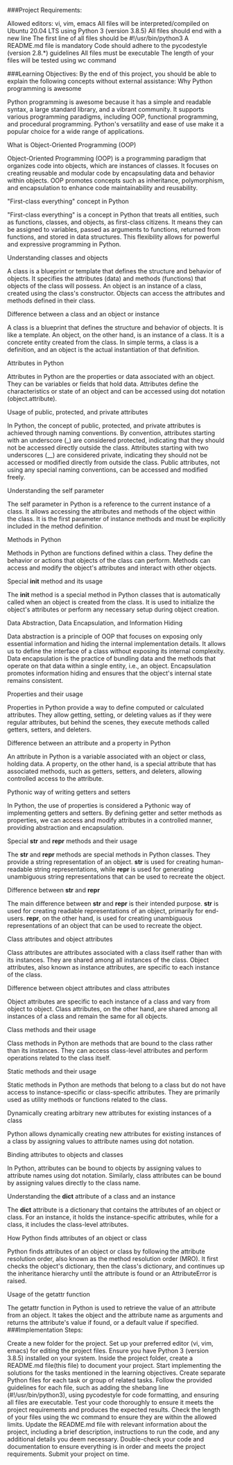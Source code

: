 ###Project Requirements:

Allowed editors: vi, vim, emacs
All files will be interpreted/compiled on Ubuntu 20.04 LTS using Python 3 (version 3.8.5)
All files should end with a new line
The first line of all files should be #!/usr/bin/python3
A README.md file is mandatory
Code should adhere to the pycodestyle (version 2.8.*) guidelines
All files must be executable
The length of your files will be tested using wc command

###Learning Objectives:
By the end of this project, you should be able to explain the following concepts without external assistance:
Why Python programming is awesome

Python programming is awesome because it has a simple and readable syntax, a large standard library, and a vibrant community. It supports various programming paradigms, including OOP, functional programming, and procedural programming. Python's versatility and ease of use make it a popular choice for a wide range of applications.

What is Object-Oriented Programming (OOP)

Object-Oriented Programming (OOP) is a programming paradigm that organizes code into objects, which are instances of classes. It focuses on creating reusable and modular code by encapsulating data and behavior within objects. OOP promotes concepts such as inheritance, polymorphism, and encapsulation to enhance code maintainability and reusability.

"First-class everything" concept in Python

"First-class everything" is a concept in Python that treats all entities, such as functions, classes, and objects, as first-class citizens. It means they can be assigned to variables, passed as arguments to functions, returned from functions, and stored in data structures. This flexibility allows for powerful and expressive programming in Python.

Understanding classes and objects

A class is a blueprint or template that defines the structure and behavior of objects. It specifies the attributes (data) and methods (functions) that objects of the class will possess. An object is an instance of a class, created using the class's constructor. Objects can access the attributes and methods defined in their class.

Difference between a class and an object or instance

A class is a blueprint that defines the structure and behavior of objects. It is like a template. An object, on the other hand, is an instance of a class. It is a concrete entity created from the class. In simple terms, a class is a definition, and an object is the actual instantiation of that definition.

Attributes in Python

Attributes in Python are the properties or data associated with an object. They can be variables or fields that hold data. Attributes define the characteristics or state of an object and can be accessed using dot notation (object.attribute).

Usage of public, protected, and private attributes

In Python, the concept of public, protected, and private attributes is achieved through naming conventions. By convention, attributes starting with an underscore (_) are considered protected, indicating that they should not be accessed directly outside the class. Attributes starting with two underscores (__) are considered private, indicating they should not be accessed or modified directly from outside the class. Public attributes, not using any special naming conventions, can be accessed and modified freely.

Understanding the self parameter

The self parameter in Python is a reference to the current instance of a class. It allows accessing the attributes and methods of the object within the class. It is the first parameter of instance methods and must be explicitly included in the method definition.

Methods in Python

Methods in Python are functions defined within a class. They define the behavior or actions that objects of the class can perform. Methods can access and modify the object's attributes and interact with other objects.

Special __init__ method and its usage

The __init__ method is a special method in Python classes that is automatically called when an object is created from the class. It is used to initialize the object's attributes or perform any necessary setup during object creation.

Data Abstraction, Data Encapsulation, and Information Hiding

Data abstraction is a principle of OOP that focuses on exposing only essential information and hiding the internal implementation details. It allows us to define the interface of a class without exposing its internal complexity. Data encapsulation is the practice of bundling data and the methods that operate on that data within a single entity, i.e., an object. Encapsulation promotes information hiding and ensures that the object's internal state remains consistent.

Properties and their usage

Properties in Python provide a way to define computed or calculated attributes. They allow getting, setting, or deleting values as if they were regular attributes, but behind the scenes, they execute methods called getters, setters, and deleters.

Difference between an attribute and a property in Python

An attribute in Python is a variable associated with an object or class, holding data. A property, on the other hand, is a special attribute that has associated methods, such as getters, setters, and deleters, allowing controlled access to the attribute.

Pythonic way of writing getters and setters

In Python, the use of properties is considered a Pythonic way of implementing getters and setters. By defining getter and setter methods as properties, we can access and modify attributes in a controlled manner, providing abstraction and encapsulation.

Special __str__ and __repr__ methods and their usage

The __str__ and __repr__ methods are special methods in Python classes. They provide a string representation of an object. __str__ is used for creating human-readable string representations, while __repr__ is used for generating unambiguous string representations that can be used to recreate the object.

Difference between __str__ and __repr__

The main difference between __str__ and __repr__ is their intended purpose. __str__ is used for creating readable representations of an object, primarily for end-users. __repr__, on the other hand, is used for creating unambiguous representations of an object that can be used to recreate the object.

Class attributes and object attributes

Class attributes are attributes associated with a class itself rather than with its instances. They are shared among all instances of the class. Object attributes, also known as instance attributes, are specific to each instance of the class.

Difference between object attributes and class attributes

Object attributes are specific to each instance of a class and vary from object to object. Class attributes, on the other hand, are shared among all instances of a class and remain the same for all objects.

Class methods and their usage

Class methods in Python are methods that are bound to the class rather than its instances. They can access class-level attributes and perform operations related to the class itself.

Static methods and their usage

Static methods in Python are methods that belong to a class but do not have access to instance-specific or class-specific attributes. They are primarily used as utility methods or functions related to the class.

Dynamically creating arbitrary new attributes for existing instances of a class

Python allows dynamically creating new attributes for existing instances of a class by assigning values to attribute names using dot notation.

Binding attributes to objects and classes

In Python, attributes can be bound to objects by assigning values to attribute names using dot notation. Similarly, class attributes can be bound by assigning values directly to the class name.

Understanding the __dict__ attribute of a class and an instance

The __dict__ attribute is a dictionary that contains the attributes of an object or class. For an instance, it holds the instance-specific attributes, while for a class, it includes the class-level attributes.

How Python finds attributes of an object or class

Python finds attributes of an object or class by following the attribute resolution order, also known as the method resolution order (MRO). It first checks the object's dictionary, then the class's dictionary, and continues up the inheritance hierarchy until the attribute is found or an AttributeError is raised.

Usage of the getattr function

The getattr function in Python is used to retrieve the value of an attribute from an object. It takes the object and the attribute name as arguments and returns the attribute's value if found, or a default value if specified.
###Implementation Steps:

Create a new folder for the project.
Set up your preferred editor (vi, vim, emacs) for editing the project files.
Ensure you have Python 3 (version 3.8.5) installed on your system.
Inside the project folder, create a README.md file(this file) to document your project.
Start implementing the solutions for the tasks mentioned in the learning objectives. Create separate Python files for each task or group of related tasks.
Follow the provided guidelines for each file, such as adding the shebang line (#!/usr/bin/python3), using pycodestyle for code formatting, and ensuring all files are executable.
Test your code thoroughly to ensure it meets the project requirements and produces the expected results.
Check the length of your files using the wc command to ensure they are within the allowed limits.
Update the README.md file with relevant information about the project, including a brief description, instructions to run the code, and any additional details you deem necessary.
Double-check your code and documentation to ensure everything is in order and meets the project requirements.
Submit your project on time.

